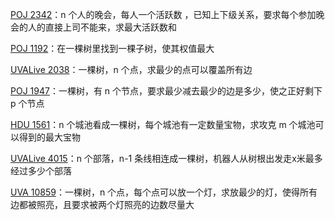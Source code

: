 [POJ 2342](https://github.com/Hapoa/Accepted/blob/master/06%20-%20%E6%A0%91%E5%BD%A2dp/001%20-%20POJ%202342.md)：n 个人的晚会，每人一个活跃数
，已知上下级关系，要求每个参加晚会的人的直接上司不能来，求最大活跃数和

[POJ 1192](https://github.com/Hapoa/Accepted/blob/master/06%20-%20%E6%A0%91%E5%BD%A2dp/002%20-%20POJ%201192.md)：在一棵树里找到一棵子树，使其权值最大

[UVALive 2038](https://github.com/Hapoa/Accepted/blob/master/06%20-%20%E6%A0%91%E5%BD%A2dp/003%20-%20UVALive%202038.md)：一棵树，n 个点，求最少的点可以覆盖所有边

[POJ 1947](https://github.com/Hapoa/Accepted/blob/master/06%20-%20%E6%A0%91%E5%BD%A2dp/004%20-%20POJ%201947.md)：一棵树，有 n 个节点，要求最少减去最少的边是多少，使之正好剩下 p 个节点

[HDU 1561](https://github.com/Hapoa/Accepted/blob/master/06%20-%20%E6%A0%91%E5%BD%A2dp/005%20-%20HDU%201561.md)：n 个城池看成一棵树，每个城池有一定数量宝物，求攻克 m 个城池可以得到的最大宝物

[UVALive 4015](https://github.com/Hapoa/Accepted/blob/master/06%20-%20%E6%A0%91%E5%BD%A2dp/006%20-%20UVALive%204015.md)：n 个部落，n-1 条线相连成一棵树，机器人从树根出发走x米最多经过多少个部落

[UVA 10859](https://github.com/Hapoa/Accepted/blob/master/06%20-%20%E6%A0%91%E5%BD%A2dp/007%20-%20UVA%2010859.md)：一棵树，n 个点，每个点可以放一个灯，求放最少的灯，使得所有边都被照亮，且要求被两个灯照亮的边数尽量大






